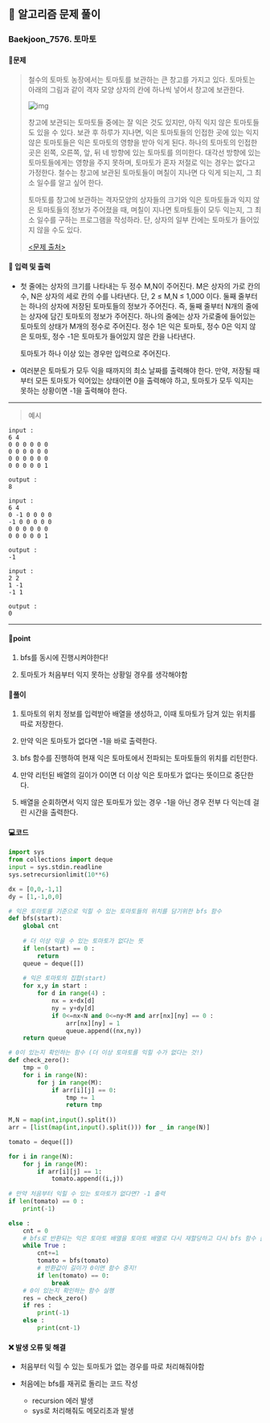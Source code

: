 ## 🐌 알고리즘 문제 풀이

### Baekjoon_7576. 토마토

#### 📒문제

> 철수의 토마토 농장에서는 토마토를 보관하는 큰 창고를 가지고 있다. 토마토는 아래의 그림과 같이 격자 모양 상자의 칸에 하나씩 넣어서 창고에 보관한다. 
>
> ![img](https://upload.acmicpc.net/de29c64f-dee7-4fe0-afa9-afd6fc4aad3a/-/preview/)
>
> 창고에 보관되는 토마토들 중에는 잘 익은 것도 있지만, 아직 익지 않은 토마토들도 있을 수 있다. 보관 후 하루가 지나면, 익은 토마토들의 인접한 곳에 있는 익지 않은 토마토들은 익은 토마토의 영향을 받아 익게 된다. 하나의 토마토의 인접한 곳은 왼쪽, 오른쪽, 앞, 뒤 네 방향에 있는 토마토를 의미한다. 대각선 방향에 있는 토마토들에게는 영향을 주지 못하며, 토마토가 혼자 저절로 익는 경우는 없다고 가정한다. 철수는 창고에 보관된 토마토들이 며칠이 지나면 다 익게 되는지, 그 최소 일수를 알고 싶어 한다.
>
> 토마토를 창고에 보관하는 격자모양의 상자들의 크기와 익은 토마토들과 익지 않은 토마토들의 정보가 주어졌을 때, 며칠이 지나면 토마토들이 모두 익는지, 그 최소 일수를 구하는 프로그램을 작성하라. 단, 상자의 일부 칸에는 토마토가 들어있지 않을 수도 있다.
>
> [<문제 출처>](https://www.acmicpc.net/problem/7576)



#### :pushpin: 입력 및 출력

- 첫 줄에는 상자의 크기를 나타내는 두 정수 M,N이 주어진다. M은 상자의 가로 칸의 수, N은 상자의 세로 칸의 수를 나타낸다. 단, 2 ≤ M,N ≤ 1,000 이다. 둘째 줄부터는 하나의 상자에 저장된 토마토들의 정보가 주어진다. 즉, 둘째 줄부터 N개의 줄에는 상자에 담긴 토마토의 정보가 주어진다. 하나의 줄에는 상자 가로줄에 들어있는 토마토의 상태가 M개의 정수로 주어진다. 정수 1은 익은 토마토, 정수 0은 익지 않은 토마토, 정수 -1은 토마토가 들어있지 않은 칸을 나타낸다.

  토마토가 하나 이상 있는 경우만 입력으로 주어진다.
  
- 여러분은 토마토가 모두 익을 때까지의 최소 날짜를 출력해야 한다. 만약, 저장될 때부터 모든 토마토가 익어있는 상태이면 0을 출력해야 하고, 토마토가 모두 익지는 못하는 상황이면 -1을 출력해야 한다.


---

> 예시

```
input :
6 4
0 0 0 0 0 0
0 0 0 0 0 0
0 0 0 0 0 0
0 0 0 0 0 1

output :
8

input :
6 4
0 -1 0 0 0 0
-1 0 0 0 0 0
0 0 0 0 0 0
0 0 0 0 0 1

output :
-1

input :
2 2
1 -1
-1 1

output :
0
```

----




#### 🚀point

1. bfs를 동시에 진행시켜야한다!

1. 토마토가 처음부터 익지 못하는 상황일 경우를 생각해야함

   


#### 🔎풀이

1. 토마토의 위치 정보를 입력받아 배열을 생성하고, 이때 토마토가 담겨 있는 위치를 따로 저장한다.

1. 만약 익은 토마토가 없다면 -1을 바로 출력한다.

1. bfs 함수를 진행하여 현재 익은 토마토에서 전파되는 토마토들의 위치를 리턴한다.

1. 만약 리턴된 배열의 길이가 0이면 더 이상 익은 토마토가 없다는 뜻이므로 중단한다.

1. 배열을 순회하면서 익지 않은 토마토가 있는 경우 -1을 아닌 경우 전부 다 익는데 걸린 시간을 출력한다.

   

#### 💻코드

```python
import sys
from collections import deque
input = sys.stdin.readline
sys.setrecursionlimit(10**6)

dx = [0,0,-1,1]
dy = [1,-1,0,0]

# 익은 토마토를 기준으로 익힐 수 있는 토마토들의 위치를 담기위한 bfs 함수
def bfs(start):
    global cnt
    
    # 더 이상 익을 수 있는 토마토가 없다는 뜻
    if len(start) == 0 :
        return
    queue = deque([])
    
    # 익은 토마토의 집합(start)
    for x,y in start :
        for d in range(4) :
            nx = x+dx[d]
            ny = y+dy[d]
            if 0<=nx<N and 0<=ny<M and arr[nx][ny] == 0 :
                arr[nx][ny] = 1
                queue.append((nx,ny))
    return queue

# 0이 있는지 확인하는 함수 (더 이상 토마토를 익힐 수가 없다는 것!)
def check_zero():
    tmp = 0
    for i in range(N):
        for j in range(M):
            if arr[i][j] == 0:
                tmp += 1
                return tmp
            
M,N = map(int,input().split())
arr = [list(map(int,input().split())) for _ in range(N)]

tomato = deque([])

for i in range(N):
    for j in range(M):
        if arr[i][j] == 1:
            tomato.append((i,j))
            
# 만약 처음부터 익힐 수 있는 토마토가 없다면? -1 출력
if len(tomato) == 0 :
    print(-1)

else :
    cnt = 0
	# bfs로 반환되는 익은 토마토 배열을 토마토 배열로 다시 재할당하고 다시 bfs 함수 돌리기
    while True :
        cnt+=1
        tomato = bfs(tomato)
        # 반환값이 길이가 0이면 함수 중지!
        if len(tomato) == 0:
            break
	# 0이 있는지 확인하는 함수 실행
    res = check_zero()
    if res :
        print(-1)
    else :
        print(cnt-1)
```



#### ❌ 발생 오류 및 해결

- 처음부터 익힐 수 있는 토마토가 없는 경우를 따로 처리해줘야함

- 처음에는 bfs를 재귀로 돌리는 코드 작성

  - recursion 에러 발생
  - sys로 처리해줘도 메모리초과 발생
  
  
